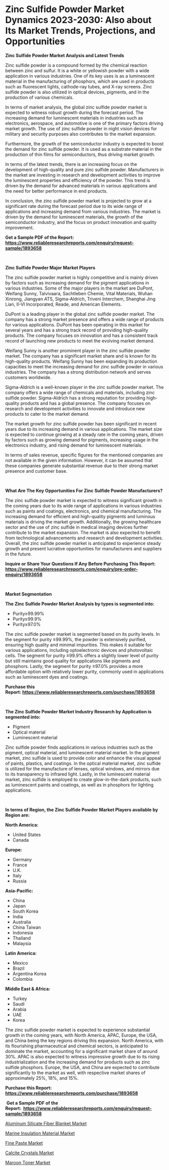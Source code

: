 <p><h1>Zinc Sulfide Powder Market Dynamics 2023-2030: Also about Its Market Trends, Projections, and Opportunities</h1></p><p><strong>Zinc Sulfide Powder Market Analysis and Latest Trends</strong></p>
<p><p>Zinc sulfide powder is a compound formed by the chemical reaction between zinc and sulfur. It is a white or yellowish powder with a wide application in various industries. One of its key uses is as a luminescent material in the manufacturing of phosphors, which are used in products such as fluorescent lights, cathode-ray tubes, and X-ray screens. Zinc sulfide powder is also utilized in optical devices, pigments, and in the production of various chemicals.</p><p>In terms of market analysis, the global zinc sulfide powder market is expected to witness robust growth during the forecast period. The increasing demand for luminescent materials in industries such as electronics, aerospace, and automotive is one of the primary factors driving market growth. The use of zinc sulfide powder in night vision devices for military and security purposes also contributes to the market expansion.</p><p>Furthermore, the growth of the semiconductor industry is expected to boost the demand for zinc sulfide powder. It is used as a substrate material in the production of thin films for semiconductors, thus driving market growth.</p><p>In terms of the latest trends, there is an increasing focus on the development of high-quality and pure zinc sulfide powder. Manufacturers in the market are investing in research and development activities to improve the luminescent properties and efficiency of the powder. This trend is driven by the demand for advanced materials in various applications and the need for better performance in end products.</p><p>In conclusion, the zinc sulfide powder market is projected to grow at a significant rate during the forecast period due to its wide range of applications and increasing demand from various industries. The market is driven by the demand for luminescent materials, the growth of the semiconductor industry, and the focus on product innovation and quality improvement.</p></p>
<p><strong>Get a Sample PDF of the Report:&nbsp; <a href="https://www.reliableresearchreports.com/enquiry/request-sample/1893658">https://www.reliableresearchreports.com/enquiry/request-sample/1893658</a></strong></p>
<p>&nbsp;</p>
<p><strong>Zinc Sulfide Powder Major Market Players</strong></p>
<p><p>The zinc sulfide powder market is highly competitive and is mainly driven by factors such as increasing demand for the pigment applications in various industries. Some of the major players in the market are DuPont, Weifang Sunny, Talvivaara, Sachtleben Chemie, Vital Materials, Wuhan Xinrong, Jiangyan ATS, Sigma-Aldrich, Triveni Interchem, Shanghai Jing Lian, II-VI Incorporated, Reade, and American Elements.</p><p>DuPont is a leading player in the global zinc sulfide powder market. The company has a strong market presence and offers a wide range of products for various applications. DuPont has been operating in this market for several years and has a strong track record of providing high-quality products. The company focuses on innovation and has a consistent track record of launching new products to meet the evolving market demand.</p><p>Weifang Sunny is another prominent player in the zinc sulfide powder market. The company has a significant market share and is known for its high-quality products. Weifang Sunny has been expanding its production capacities to meet the increasing demand for zinc sulfide powder in various industries. The company has a strong distribution network and serves customers worldwide.</p><p>Sigma-Aldrich is a well-known player in the zinc sulfide powder market. The company offers a wide range of chemicals and materials, including zinc sulfide powder. Sigma-Aldrich has a strong reputation for providing high-quality products and has a global presence. The company focuses on research and development activities to innovate and introduce new products to cater to the market demand.</p><p>The market growth for zinc sulfide powder has been significant in recent years due to its increasing demand in various applications. The market size is expected to continue growing at a steady rate in the coming years, driven by factors such as growing demand for pigments, increasing usage in the electronics industry, and rising demand for luminescent materials.</p><p>In terms of sales revenue, specific figures for the mentioned companies are not available in the given information. However, it can be assumed that these companies generate substantial revenue due to their strong market presence and customer base.</p></p>
<p>&nbsp;</p>
<p><strong>What Are The Key Opportunities For Zinc Sulfide Powder Manufacturers?</strong></p>
<p><p>The zinc sulfide powder market is expected to witness significant growth in the coming years due to its wide range of applications in various industries such as paints and coatings, electronics, and chemical manufacturing. The increasing demand for efficient and high-quality pigments and luminous materials is driving the market growth. Additionally, the growing healthcare sector and the use of zinc sulfide in medical imaging devices further contribute to the market expansion. The market is also expected to benefit from technological advancements and research and development activities. Overall, the zinc sulfide powder market is anticipated to experience steady growth and present lucrative opportunities for manufacturers and suppliers in the future.</p></p>
<p><strong>Inquire or Share Your Questions If Any Before Purchasing This Report: <a href="https://www.reliableresearchreports.com/enquiry/pre-order-enquiry/1893658">https://www.reliableresearchreports.com/enquiry/pre-order-enquiry/1893658</a></strong></p>
<p>&nbsp;</p>
<p><strong>Market Segmentation</strong></p>
<p><strong>The Zinc Sulfide Powder Market Analysis by types is segmented into:</strong></p>
<p><ul><li>Purity≥99.99%</li><li>Purity≥99.9%</li><li>Purity≥97.0%</li></ul></p>
<p><p>The zinc sulfide powder market is segmented based on its purity levels. In the segment for purity ≥99.99%, the powder is extensively purified, ensuring high quality and minimal impurities. This makes it suitable for various applications, including optoelectronic devices and photovoltaic cells. The segment for purity ≥99.9% offers a slightly lower level of purity but still maintains good quality for applications like pigments and phosphors. Lastly, the segment for purity ≥97.0% provides a more affordable option with relatively lower purity, commonly used in applications such as luminescent dyes and coatings.</p></p>
<p><strong>Purchase this Report:&nbsp;<a href="https://www.reliableresearchreports.com/purchase/1893658">https://www.reliableresearchreports.com/purchase/1893658</a></strong></p>
<p>&nbsp;</p>
<p><strong>The Zinc Sulfide Powder Market Industry Research by Application is segmented into:</strong></p>
<p><ul><li>Pigment</li><li>Optical material</li><li>Luminescent material</li></ul></p>
<p><p>Zinc sulfide powder finds applications in various industries such as the pigment, optical material, and luminescent material market. In the pigment market, zinc sulfide is used to provide color and enhance the visual appeal of paints, plastics, and coatings. In the optical material market, zinc sulfide is utilized for the manufacture of lenses, optical windows, and mirrors due to its transparency to infrared light. Lastly, in the luminescent material market, zinc sulfide is employed to create glow-in-the-dark products, such as luminescent paints and coatings, as well as in phosphors for lighting applications.</p></p>
<p>&nbsp;</p>
<p><strong>In terms of Region, the Zinc Sulfide Powder Market Players available by Region are:</strong></p>
<p>
    <p> <strong> North America: </strong>
        <ul>
            <li>United States</li>
            <li>Canada</li>
        </ul>
        </p> 
    <p> <strong> Europe: </strong>
        <ul>
            <li>Germany</li>
            <li>France</li>
            <li>U.K.</li>
            <li>Italy</li>
            <li>Russia</li>
        </ul>
        </p> 
    <p> <strong> Asia-Pacific: </strong>
        <ul>
            <li>China</li>
            <li>Japan</li>
            <li>South Korea</li>
            <li>India</li>
            <li>Australia</li>
            <li>China Taiwan</li>
            <li>Indonesia</li>
            <li>Thailand</li>
            <li>Malaysia</li>
        </ul>
        </p> 
    <p> <strong> Latin America: </strong>
        <ul>
            <li>Mexico</li>
            <li>Brazil</li>
            <li>Argentina Korea</li>
            <li>Colombia</li>
        </ul>
        </p> 
    <p> <strong> Middle East & Africa: </strong>
        <ul>
            <li>Turkey</li>
            <li>Saudi</li>
            <li>Arabia</li>
            <li>UAE</li>
            <li>Korea</li>
        </ul>
    </p>
    </p>
<p><p>The zinc sulfide powder market is expected to experience substantial growth in the coming years, with North America, APAC, Europe, the USA, and China being the key regions driving this expansion. North America, with its flourishing pharmaceutical and chemical sectors, is anticipated to dominate the market, accounting for a significant market share of around 30%. APAC is also expected to witness impressive growth due to its rising industrialization and the increasing demand for products such as zinc sulfide phosphors. Europe, the USA, and China are expected to contribute significantly to the market as well, with respective market shares of approximately 25%, 18%, and 15%.</p></p>
<p><strong>Purchase this Report: <a href="https://www.reliableresearchreports.com/purchase/1893658">https://www.reliableresearchreports.com/purchase/1893658</a></strong></p>
<p>&nbsp;<strong>Get a Sample PDF of the Report:&nbsp;&nbsp;<a href="https://www.reliableresearchreports.com/enquiry/request-sample/1893658">https://www.reliableresearchreports.com/enquiry/request-sample/1893658</a></strong></p>
<p><strong></strong></p>
<p><p><a href="https://github.com/dringals/Market-Research-Report-List-1/blob/main/aluminum-silicate-fiber-blanket-market.md">Aluminum Silicate Fiber Blanket Market</a></p><p><a href="https://github.com/Paul14Anderson63/Market-Research-Report-List-1/blob/main/marine-insulation-material-market.md">Marine Insulation Material Market</a></p><p><a href="https://github.com/aashishrp02/Market-Research-Report-List-1/blob/main/fine-paste-market.md">Fine Paste Market</a></p><p><a href="https://github.com/aasishrp01/Market-Research-Report-List-1/blob/main/calcite-crystals-market.md">Calcite Crystals Market</a></p><p><a href="https://github.com/aashishrp/Market-Research-Report-List-1/blob/main/maroon-toner-market.md">Maroon Toner Market</a></p></p>